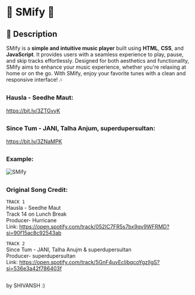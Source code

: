 # 🎵 SMify 🎵

## 📖 Description
SMify is a **simple and intuitive music player** built using **HTML**, **CSS**, and **JavaScript**. It provides users with a seamless experience to play, pause, and skip tracks effortlessly. Designed for both aesthetics and functionality, SMify aims to enhance your music experience, whether you're relaxing at home or on the go. With SMify, enjoy your favorite tunes with a clean and responsive interface! 🎶



##
### Hausla - Seedhe Maut:
https://bit.ly/3ZTGvyK


##
### Since Tum - JANI, Talha Anjum, superdupersultan:
https://bit.ly/3ZNaMPK


##
### Example:




![SMify](https://github.com/user-attachments/assets/79b4413d-6cee-4cf3-8b67-137d01217759)


##

### Original Song Credit:
`TRACK 1` <br>
Hausla - Seedhe Maut <br>
Track 14 on Lunch Break <br>
Producer- Hurricane <br>
Link: https://open.spotify.com/track/052IC7FR5s7bx9qv9WFRMD?si=90f15ac8c92543ab <br>

`TRACK 2` <br>
Since Tum - JANI, Talha Anujm & superdupersultan <br>
Producer- superdupersultan <br>
Link: https://open.spotify.com/track/5GnF4uvEcIibqcoYgzIlgS?si=536e3a42f786403f <br>

##
by SHIVANSH :)








